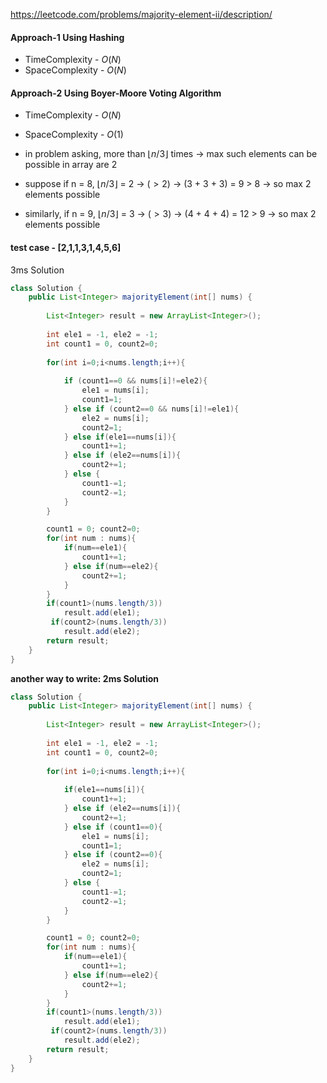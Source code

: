 https://leetcode.com/problems/majority-element-ii/description/


#### Approach-1 Using Hashing

* TimeComplexity - $O(N)$
* SpaceComplexity - $O(N)$

#### Approach-2 Using Boyer-Moore Voting Algorithm

* TimeComplexity - $O(N)$
* SpaceComplexity - $O(1)$

* in problem asking, more than $⌊ n/3 ⌋$ times &rarr; max such elements can be possible in array are $2$
* suppose if n = 8, $⌊ n/3 ⌋$ = 2 &rarr; $( > 2)$ &rarr; (3 + 3 + 3) = 9 > 8 &rarr; so max 2 elements possible
* similarly, if n = 9, $⌊ n/3 ⌋$ = 3 &rarr; $( > 3)$ &rarr; (4 + 4 + 4) = 12 > 9 &rarr; so max 2 elements possible


#### test case - [2,1,1,3,1,4,5,6]

3ms Solution

```java
class Solution {
    public List<Integer> majorityElement(int[] nums) {
        
        List<Integer> result = new ArrayList<Integer>();
        
        int ele1 = -1, ele2 = -1;
        int count1 = 0, count2=0;
        
        for(int i=0;i<nums.length;i++){
            
            if (count1==0 && nums[i]!=ele2){
                ele1 = nums[i];
                count1=1;
            } else if (count2==0 && nums[i]!=ele1){
                ele2 = nums[i];
                count2=1;
            } else if(ele1==nums[i]){
                count1+=1;
            } else if (ele2==nums[i]){
                count2+=1;
            } else {
                count1-=1;
                count2-=1;
            }
        }

        count1 = 0; count2=0;
        for(int num : nums){
            if(num==ele1){
                count1+=1;
            } else if(num==ele2){
                count2+=1;
            }
        }
        if(count1>(nums.length/3))
            result.add(ele1);
         if(count2>(nums.length/3))
            result.add(ele2);
        return result;
    }
}
```

**another way to write: 2ms Solution**

```java
class Solution {
    public List<Integer> majorityElement(int[] nums) {
        
        List<Integer> result = new ArrayList<Integer>();
        
        int ele1 = -1, ele2 = -1;
        int count1 = 0, count2=0;
        
        for(int i=0;i<nums.length;i++){
            
            if(ele1==nums[i]){
                count1+=1;
            } else if (ele2==nums[i]){
                count2+=1;
            } else if (count1==0){
                ele1 = nums[i];
                count1=1;
            } else if (count2==0){
                ele2 = nums[i];
                count2=1;
            } else {
                count1-=1;
                count2-=1;
            }
        }

        count1 = 0; count2=0;
        for(int num : nums){
            if(num==ele1){
                count1+=1;
            } else if(num==ele2){
                count2+=1;
            }
        }
        if(count1>(nums.length/3))
            result.add(ele1);
         if(count2>(nums.length/3))
            result.add(ele2);
        return result;
    }
}
```
